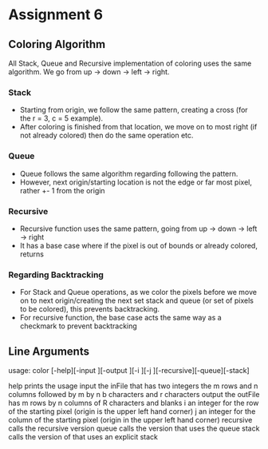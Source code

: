 # Assignment 6
## Coloring Algorithm
All Stack, Queue and Recursive implementation of coloring uses the same algorithm. We go from up -> down -> left -> right.

### Stack
* Starting from origin, we follow the same pattern, creating a cross (for the r = 3, c = 5 example). 
* After coloring is finished from that location, we move on to most right (if not already colored) then do the same operation etc.

### Queue
* Queue follows the same algorithm regarding following the pattern.
* However, next origin/starting location is not the edge or far most pixel, rather +- 1 from the origin

### Recursive
* Recursive function uses the same pattern, going from up -> down -> left -> right
* It has a base case where if the pixel is out of bounds or already colored, returns


### Regarding Backtracking
* For Stack and Queue operations, as we color the pixels before we move on to next origin/creating the next set stack and queue (or set of pixels to be colored), this prevents backtracking. 
* For recursive function, the base case acts the same way as a checkmark to prevent backtracking


## Line Arguments
usage: color [-help][-input <path>][-output <path>][-i <value>][-j <value>][-recursive][-queue][-stack]

help				prints the usage
input <path>		the inFile that has two integers the m rows and n columns followed by m by n b characters and r characters
output <path>		the outFile has m rows by n columns of R characters and blanks
i <value> 			an integer for the row of the starting pixel (origin is the upper left hand corner)
j <value> 			an integer for the column of the starting pixel (origin in the upper left hand corner)
recursive 			calls the recursive version
queue 				calls the version that uses the queue
stack 				calls the version of that uses an explicit stack